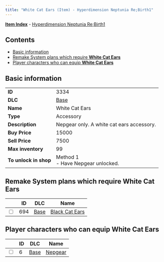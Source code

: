 ```yaml
---
title: "White Cat Ears (Item) - Hyperdimension Neptunia Re;Birth1"
---
```


[**Item Index**](/neptunia/rb1/item/index.html) - [Hyperdimension Neptunia Re;Birth1](/neptunia/rb1)

## Contents

- [Basic information](#basic-information)
- [Remake System plans which require **White Cat Ears**](#remake-system-plans-which-require-white-cat-ears)
- [Player characters who can equip **White Cat Ears**](#player-characters-who-can-equip-white-cat-ears)

## Basic information

|   |   |
| -- | -- |
| **ID** | 3334 |
| **DLC** | [Base](/neptunia/rb1/dlc/1-base.html) |
| **Name** | White Cat Ears |
| **Type** | Accessory |
| **Description** | Nepgear only. A white cat ears accessory. |
| **Buy Price** | 15000 |
| **Sell Price** | 7500 |
| **Max inventory** | 99 |
| **To unlock in shop** | Method 1<br />- Have Nepgear unlocked. |


## Remake System plans which require **White Cat Ears**

|    | ID | DLC | Name |
| -- | -- | --- | ---- |
| <input type="checkbox" id="rb1-quest-1-694" class="trackbox" /> | 694 | [Base](/neptunia/rb1/dlc/1-base.html) | [Black Cat Ears](/neptunia/rb1/quest/1-694-black-cat-ears.html) |


## Player characters who can equip **White Cat Ears**

|    | ID | DLC | Name |
| -- | -- | --- | ---- |
| <input type="checkbox" id="rb1-player-1-6" class="trackbox" /> | 6 | [Base](/neptunia/rb1/dlc/1-base.html) | [Nepgear](/neptunia/rb1/player/1-6-nepgear.html) |
